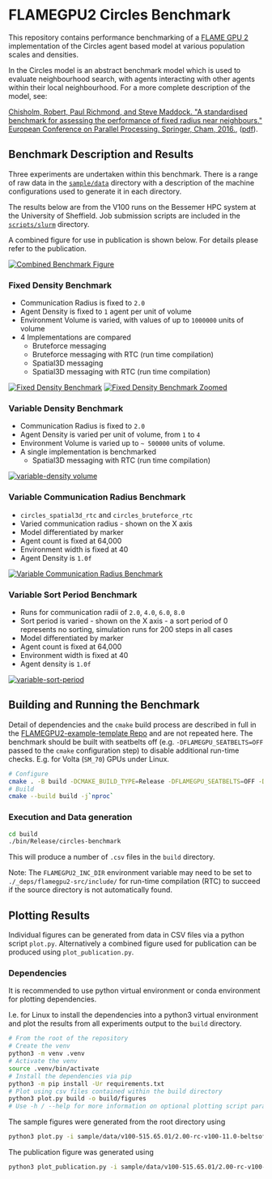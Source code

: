 # FLAMEGPU2 Circles Benchmark

This repository contains performance benchmarking of a [FLAME GPU 2](https://github.com/FLAMEGPU/FLAMEGPU2) implementation of the Circles agent based model at various population scales and densities.

In the Circles model is an abstract benchmark model which is used to evaluate neighbourhood search, with agents interacting with other agents within their local neighbourhood.
For a more complete description of the model, see:

[Chisholm, Robert, Paul Richmond, and Steve Maddock. "A standardised benchmark for assessing the performance of fixed radius near neighbours." European Conference on Parallel Processing. Springer, Cham, 2016.](https://doi.org/10.1007/978-3-319-58943-5_25), ([pdf](https://eprints.whiterose.ac.uk/104079/1/paper.pdf)).

## Benchmark Description and Results

Three experiments are undertaken within this benchmark. There is a range of raw data in the [`sample/data`](sample/data) directory with a description of the machine configurations used to generate it in each directory.

The results below are from the V100 runs on the Bessemer HPC system at the University of Sheffield. Job submission scripts are included in the [`scripts/slurm`](scripts/slurm/) directory.

A combined figure for use in publication is shown below. For details please refer to the publication.

[![Combined Benchmark Figure](sample/figures/v100-515.65.01/2.00-rc-v100-11.0-beltsoff/paper_figure.png)](sample/figures/v100-515.65.01/2.00-rc-v100-11.0-beltsoff/paper_figure.png)

### Fixed Density Benchmark

+ Communication Radius is fixed to `2.0`
+ Agent Density is fixed to `1` agent per unit of volume 
+ Environment Volume is varied, with values of up to `1000000` units of volume
+ 4 Implementations are compared
  + Bruteforce messaging
  + Bruteforce messaging with RTC (run time compilation)
  + Spatial3D messaging
  + Spatial3D messaging with RTC (run time compilation)

[![Fixed Density Benchmark](sample/figures/v100-515.65.01/2.00-rc-v100-11.0-beltsoff/fixed-density--volume--step-s--model--all.png)](sample/figures/v100-515.65.01/2.00-rc-v100-11.0-beltsoff/fixed-density--volume--step-s--model--all.png)
[![Fixed Density Benchmark Zoomed](sample/figures/v100-515.65.01/2.00-rc-v100-11.0-beltsoff/fixed-density--volume--step-s--model--zoomed.png)](sample/figures/v100-515.65.01/2.00-rc-v100-11.0-beltsoff/fixed-density--volume--step-s--model--zoomed.png)

### Variable Density Benchmark

+ Communication Radius is fixed to `2.0`
+ Agent Density is varied per unit of volume, from `1` to `4`
+ Environment Volume is varied up to `~ 500000` units of volume.
+ A single implementation is benchmarked
  + Spatial3D messaging with RTC (run time compilation)
		
[![variable-density volume](sample/figures/v100-515.65.01/2.00-rc-v100-11.0-beltsoff/variable-density--volume--step-s--density--3drtc.png)](sample/figures/v100-515.65.01/2.00-rc-v100-11.0-beltsoff/variable-density--volume--step-s--density--3drtc.png)

### Variable Communication Radius Benchmark

+ `circles_spatial3d_rtc` and `circles_bruteforce_rtc`
+ Varied communication radius - shown on the X axis
+ Model differentiated by marker
+ Agent count is fixed at 64,000
+ Environment width is fixed at 40
+ Agent Density is `1.0f`

[![Variable Communication Radius Benchmark](sample/figures/v100-515.65.01/2.00-rc-v100-11.0-beltsoff/comm-radius--lineplot-spatial3D-bruteforce-rtc-only.png)](sample/figures/v100-515.65.01/2.00-rc-v100-11.0-beltsoff/comm-radius--lineplot-spatial3D-bruteforce-rtc-only.png)

### Variable Sort Period Benchmark

+ Runs for communication radii of `2.0`, `4.0`, `6.0`, `8.0`
+ Sort period is varied - shown on the X axis - a sort period of 0 represents no sorting, simulation runs for 200 steps in all cases
+ Model differentiated by marker
+ Agent count is fixed at 64,000
+ Environment width is fixed at 40
+ Agent density is `1.0f`

[![variable-sort-period](sample/figures/v100-515.65.01/2.00-rc-v100-11.0-beltsoff/sort-period--lineplot--sort_period--mean_s_step_mean--model-comm_radius.png)](sample/figures/v100-515.65.01/2.00-rc-v100-11.0-beltsoff/sort-period--lineplot--sort_period--mean_s_step_mean--model-comm_radius.png)

## Building and Running the Benchmark

Detail of dependencies and the `cmake` build process are described in full in the [FLAMEGPU2-example-template Repo](https://github.com/FLAMEGPU/FLAMEGPU2-example-template) and are not repeated here. The benchmark should be built with seatbelts off (e.g. `-DFLAMEGPU_SEATBELTS=OFF` passed to the `cmake` configuration step) to disable additional run-time checks. E.g. for Volta (`SM_70`) GPUs under Linux.

```bash
# Configure 
cmake . -B build -DCMAKE_BUILD_TYPE=Release -DFLAMEGPU_SEATBELTS=OFF -DCMAKE_CUDA_ARCHITECTURES=70
# Build
cmake --build build -j`nproc` 
```

### Execution and Data generation

```bash
cd build
./bin/Release/circles-benchmark
```

This will produce a number of `.csv` files in the `build` directory.

Note: The `FLAMEGPU2_INC_DIR` environment variable may need to be set to `./_deps/flamegpu2-src/include/` for run-time compilation (RTC) to succeed if the source directory is not automatically found.

## Plotting Results

Individual figures can be generated from data in CSV files via a python script `plot.py`. Alternatively a combined figure used for publication can be produced using `plot_publication.py`.

### Dependencies

It is recommended to use python virtual environment or conda environment for plotting dependencies.

I.e. for Linux to install the dependencies into a python3 virtual environment and plot the results from all experiments output to the `build` directory.

```bash
# From the root of the repository
# Create the venv
python3 -m venv .venv
# Activate the venv
source .venv/bin/activate
# Install the dependencies via pip
python3 -m pip install -Ur requirements.txt
# Plot using csv files contained within the build directory
python3 plot.py build -o build/figures
# Use -h / --help for more information on optional plotting script parameters.
```

The sample figures were generated from the root directory using

```bash
python3 plot.py -i sample/data/v100-515.65.01/2.00-rc-v100-11.0-beltsoff -o sample/figures/v100-515.65.01/2.00-rc-v100-11.0-beltsoff
```

The publication figure was generated using 

```bash
python3 plot_publication.py -i sample/data/v100-515.65.01/2.00-rc-v100-11.0-beltsoff -o sample/figures/v100-515.65.01/2.00-rc-v100-11.0-beltsoff
```
